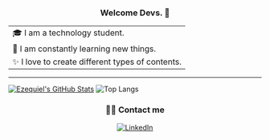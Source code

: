 <h3 align="center">Welcome Devs. 👋</h3>

<table align="center">
  <tr>
    <td valign="center">🎓 I am a technology student.</td>
  </tr>
  <tr>
    <td valign="center">🌱 I am constantly learning new things.</td>
  </tr>
  <tr>
    <td valign="center">✨ I love to create different types of contents.</td>
  </tr>
</table>

<hr />

[![Ezequiel's GitHub Stats](https://github-readme-stats.vercel.app/api?username=ezelujan&show_icons=true)](https://github.com/ezelujan)
![Top Langs](https://github-readme-stats.vercel.app/api/top-langs/?username=ezelujan&show_icons=true)

<h3 align="center"> 🤝🏻 Contact me</h3>

<p align="center">
  <a href="https://www.linkedin.com/in/ezedev/">
    <img alt="LinkedIn" src="https://img.shields.io/badge/LinkedIn-Ezequiel%20Luj%C3%A1n-blue?style=flat-square&logo=linkedin">
  </a>
</p>

